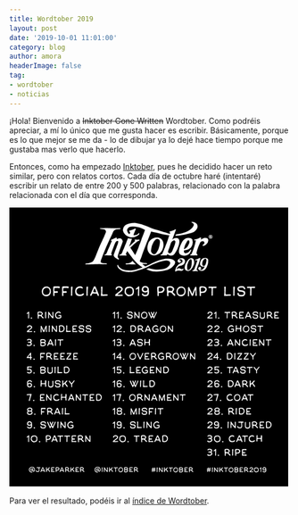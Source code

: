 ```yaml
---
title: Wordtober 2019
layout: post
date: '2019-10-01 11:01:00'
category: blog
author: amora
headerImage: false
tag:
- wordtober
- noticias
---
```


¡Hola! Bienvenido a ~~Inktober Gone Written~~ Wordtober. Como podréis apreciar, a mí lo único que me gusta hacer es escribir. Básicamente, porque es lo que mejor se me da - lo de dibujar ya lo dejé hace tiempo porque me gustaba mas verlo que hacerlo.

Entonces, como ha empezado [Inktober](https://inktober.com/), pues he decidido hacer un reto similar, pero con relatos cortos. Cada día de octubre haré (intentaré) escribir un relato de entre 200 y 500 palabras, relacionado con la palabra relacionada con el día que corresponda.

![Listado de palabras Inktober 2019](/assets/images/blog/2019promptlist.png)

Para ver el resultado, podéis ir al [índice de Wordtober](/projects/2019/10/01/wordtober-2019.html).